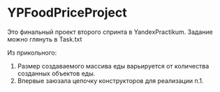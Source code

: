 # YPFoodPriceProject

Это финальный проект второго спринта в YandexPractikum. Задание можно глянуть в Task.txt

Из прикольного:
1. Размер создаваемого массива еды варьируется от количества созданных объектов еды.
2. Впервые заюзала цепочку конструкторов для реализации п.1.